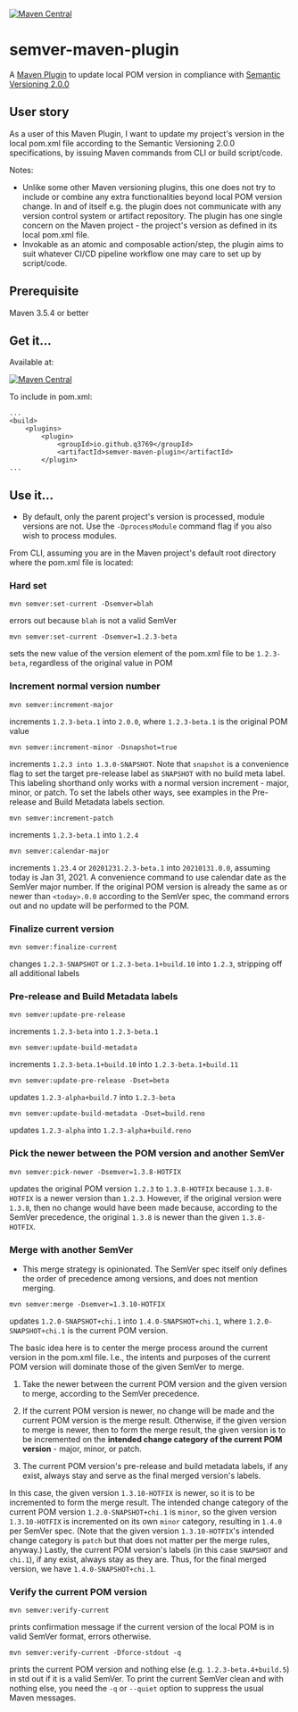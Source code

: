 [![Maven Central](https://img.shields.io/maven-central/v/io.github.q3769/semver-maven-plugin.svg?label=semver-maven-plugin)](https://search.maven.org/search?q=g:%22io.github.q3769%22%20AND%20a:%22semver-maven-plugin%22)

# semver-maven-plugin

A [Maven Plugin](https://maven.apache.org/plugins/index.html) to update local POM version in compliance
with [Semantic Versioning 2.0.0](https://semver.org/)

## User story

As a user of this Maven Plugin, I want to update my project's version in the local pom.xml file according
to the Semantic Versioning 2.0.0 specifications, by issuing Maven commands from CLI or build script/code.

Notes:

- Unlike some other Maven versioning plugins, this one does not try to include or combine any extra functionalities
  beyond local POM version change. In and of itself e.g. the plugin does not communicate with any version control system
  or artifact repository. The plugin has one single concern on the Maven project - the project's version as defined in
  its local pom.xml file.
- Invokable as an atomic and composable action/step, the plugin aims to suit whatever CI/CD pipeline workflow one may
  care to set up by script/code.

## Prerequisite

Maven 3.5.4 or better

## Get it...

Available at:

[![Maven Central](https://img.shields.io/maven-central/v/io.github.q3769/semver-maven-plugin.svg?label=Maven%20Central)](https://search.maven.org/search?q=g:%22io.github.q3769%22%20AND%20a:%22semver-maven-plugin%22)

To include in pom.xml:

```
...
<build>
    <plugins>
        <plugin>
            <groupId>io.github.q3769</groupId>
            <artifactId>semver-maven-plugin</artifactId>
        </plugin>
...
```            

## Use it...

- By default, only the parent project's version is processed, module versions are not. Use the `-DprocessModule` command
  flag if you also wish to process modules.

From CLI, assuming you are in the Maven project's default root directory where the pom.xml file is located:

### Hard set

```shell
mvn semver:set-current -Dsemver=blah
```

errors out because `blah` is not a valid SemVer

```shell
mvn semver:set-current -Dsemver=1.2.3-beta
```

sets the new value of the version element of the pom.xml file to be `1.2.3-beta`, regardless of the original value in
POM

### Increment normal version number

```shell
mvn semver:increment-major
```

increments `1.2.3-beta.1` into `2.0.0`, where `1.2.3-beta.1` is the original POM value

```shell
mvn semver:increment-minor -Dsnapshot=true
```

increments `1.2.3 into 1.3.0-SNAPSHOT`. Note that `snapshot` is a convenience flag to set the target pre-release label
as `SNAPSHOT` with no build meta label. This labeling shorthand only works with a normal version increment - major,
minor, or patch. To set the labels other ways, see examples in the Pre-release and Build Metadata labels section.

```shell
mvn semver:increment-patch
```

increments `1.2.3-beta.1` into `1.2.4`

```shell
mvn semver:calendar-major
```

increments `1.23.4` or `20201231.2.3-beta.1` into `20210131.0.0`, assuming today is Jan 31, 2021. A convenience command
to use calendar date as the SemVer major number. If the original POM version is already the same as or newer
than `<today>.0.0` according to the SemVer spec, the command errors out and no update will be performed to the POM.

### Finalize current version

```shell
mvn semver:finalize-current
```

changes `1.2.3-SNAPSHOT` or `1.2.3-beta.1+build.10` into `1.2.3`, stripping off all additional labels

### Pre-release and Build Metadata labels

```shell
mvn semver:update-pre-release
```

increments `1.2.3-beta` into `1.2.3-beta.1`

```shell
mvn semver:update-build-metadata
```

increments `1.2.3-beta.1+build.10` into `1.2.3-beta.1+build.11`

```shell
mvn semver:update-pre-release -Dset=beta
```

updates `1.2.3-alpha+build.7` into `1.2.3-beta`

```shell
mvn semver:update-build-metadata -Dset=build.reno
```

updates `1.2.3-alpha` into `1.2.3-alpha+build.reno`

### Pick the newer between the POM version and another SemVer

```shell
mvn semver:pick-newer -Dsemver=1.3.8-HOTFIX
```

updates the original POM version `1.2.3` to `1.3.8-HOTFIX` because `1.3.8-HOTFIX` is a newer version than `1.2.3`.
However, if the original version were `1.3.8`, then no change would have been made because, according to the SemVer
precedence, the original `1.3.8` is newer than the given `1.3.8-HOTFIX`.

### Merge with another SemVer

- This merge strategy is opinionated. The SemVer spec itself only defines the order of precedence among versions, and
  does not mention merging.

```shell
mvn semver:merge -Dsemver=1.3.10-HOTFIX
```

updates `1.2.0-SNAPSHOT+chi.1` into `1.4.0-SNAPSHOT+chi.1`, where `1.2.0-SNAPSHOT+chi.1` is the current POM version.

The basic idea here is to center the merge process around the current version in the pom.xml file. I.e., the intents and
purposes of the current POM version will dominate those of the given SemVer to merge.

1. Take the newer between the current POM version and the given version to merge, according to the SemVer precedence.

2. If the current POM version is newer, no change will be made and the current POM version is the merge result.
   Otherwise, if the given version to merge is newer, then to form the merge result, the given version is to be
   incremented on the **intended change category of the current POM version** - major, minor, or patch.

3. The current POM version's pre-release and build metadata labels, if any exist, always stay and serve as the final
   merged version's labels.

In this case, the given version `1.3.10-HOTFIX` is newer, so it is to be incremented to form the merge result. The
intended change category of the current POM version `1.2.0-SNAPSHOT+chi.1` is `minor`, so the given version
`1.3.10-HOTFIX` is incremented on its own `minor` category, resulting in `1.4.0` per SemVer spec. (Note that the given
version `1.3.10-HOTFIX`'s intended change category is `patch` but that does not matter per the merge rules, anyway.)
Lastly, the current POM version's labels (in this case `SNAPSHOT` and `chi.1`), if any exist, always stay as they are.
Thus, for the final merged version, we have `1.4.0-SNAPSHOT+chi.1`.

### Verify the current POM version

```shell
mvn semver:verify-current
```

prints confirmation message if the current version of the local POM is in valid SemVer format, errors otherwise.

```shell
mvn semver:verify-current -Dforce-stdout -q
```

prints the current POM version and nothing else (e.g. `1.2.3-beta.4+build.5`) in std out if it is a valid SemVer. To
print the current SemVer clean and with nothing else, you need the `-q` or `--quiet` option to suppress the usual Maven
messages.

